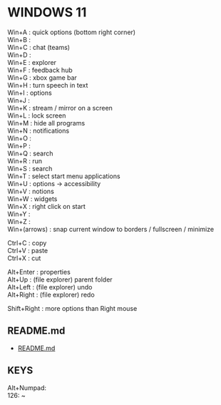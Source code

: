 # WINDOWS 11  
  
Win+A	: quick options (bottom right corner)  
Win+B	:   
Win+C	: chat (teams)  
Win+D	:   
Win+E	: explorer  
Win+F	: feedback hub  
Win+G	: xbox game bar  
Win+H	: turn speech in text  
Win+I	: options  
Win+J	:   
Win+K	: stream / mirror on a screen  
Win+L	: lock screen  
Win+M	: hide all programs  
Win+N	: notifications  
Win+O	:   
Win+P	:   
Win+Q	: search  
Win+R	: run  
Win+S	: search  
Win+T	: select start menu applications  
Win+U	: options -> accessibility  
Win+V	: notions  
Win+W	: widgets  
Win+X	: right click on start  
Win+Y	:   
Win+Z	:   
Win+(arrows) : snap current window to borders / fullscreen / minimize  
  
Ctrl+C	: copy  
Ctrl+V	: paste  
Ctrl+X	: cut  
  
Alt+Enter	: properties  
Alt+Up		: (file explorer) parent folder  
Alt+Left	: (file explorer) undo  
Alt+Right	: (file explorer) redo  
  
Shift+Right : more options than Right mouse  
  
  
## README.md  
*	[README.md](./README.md)  

## KEYS  
  
Alt+Numpad:  
126: ~  


